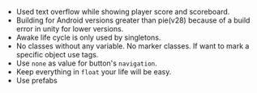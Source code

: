 * Used text overflow while showing player score and scoreboard.
* Building for Android versions greater than pie(v28) because of a build error in unity for lower versions.
* Awake life cycle is only used by singletons.
* No classes without any variable. No marker classes. If want to mark a specific object use tags.
* Use `none` as value for button's `navigation`.
* Keep everything in `float` your life will be easy.
* Use prefabs